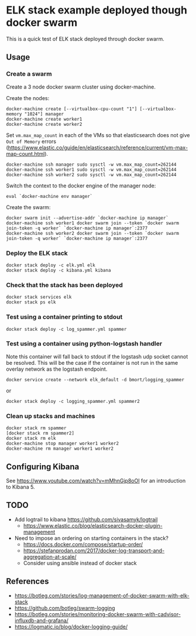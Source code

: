 # ELK stack example deployed though docker swarm

This is a quick test of ELK stack deployed through docker swarm.

## Usage

### Create a swarm

Create a 3 node docker swarm cluster using docker-machine.

Create the nodes:

```shell
docker-machine create [--virtualbox-cpu-count "1"] [--virtualbox-memory "1024"] manager
docker-machine create worker1
docker-machine create worker2
```

Set `vm.max_map_count` in each of the VMs so that elasticsearch does not give 
`Out of Memory` errors (<https://www.elastic.co/guide/en/elasticsearch/reference/current/vm-max-map-count.html>). 


```shell
docker-machine ssh manager sudo sysctl -w vm.max_map_count=262144
docker-machine ssh worker1 sudo sysctl -w vm.max_map_count=262144
docker-machine ssh worker2 sudo sysctl -w vm.max_map_count=262144
```

Switch the context to the docker engine of the manager node:

```shell
eval `docker-machine env manager`
```

Create the swarm:

```shell
docker swarm init --advertise-addr `docker-machine ip manager`
docker-machine ssh worker1 docker swarm join --token `docker swarm join-token -q worker` `docker-machine ip manager`:2377
docker-machine ssh worker2 docker swarm join --token `docker swarm join-token -q worker` `docker-machine ip manager`:2377
```

### Deploy the ELK stack

```shell
docker stack deploy -c elk.yml elk
docker stack deploy -c kibana.yml kibana
```

### Check that the stack has been deployed

```shell
docker stack services elk
docker stack ps elk
```

### Test using a container printing to stdout

```shell
docker stack deploy -c log_spammer.yml spammer
```

### Test using a container using python-logstash handler

Note this container will fall back to stdout if the logstash udp socket cannot
be resolved. This will be the case if the container is not run in the same
overlay network as the logstash endpoint.

```shell
docker service create --network elk_default -d bmort/logging_spammer
```

or 

```shell
docker stack deploy -c logging_spammer.yml spammer2
```

### Clean up stacks and machines

```shell
docker stack rm spammer
[docker stack rm spammer2]
docker stack rm elk
docker-machine stop manager worker1 worker2
docker-machine rm manager worker1 worker2
```

## Configuring Kibana

See <https://www.youtube.com/watch?v=mMhnGjp8oOI> for an introduction to 
Kibana 5.

## TODO

- Add logtrail to kibana <https://github.com/sivasamyk/logtrail>
  - <https://www.elastic.co/blog/elasticsearch-docker-plugin-management>
- Need to impose an ordering on starting containers in the stack?
  - <https://docs.docker.com/compose/startup-order/>
  - <https://stefanprodan.com/2017/docker-log-transport-and-aggregation-at-scale/>
  - Consider using ansible instead of docker stack

## References

- <https://botleg.com/stories/log-management-of-docker-swarm-with-elk-stack>
- <https://github.com/botleg/swarm-logging>
- <https://botleg.com/stories/monitoring-docker-swarm-with-cadvisor-influxdb-and-grafana/>
- <https://logmatic.io/blog/docker-logging-guide/>
